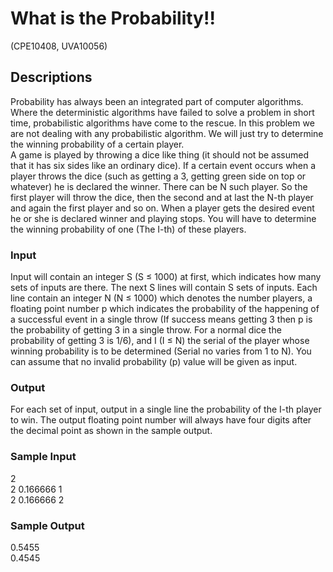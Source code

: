 # What is the Probability!!	

(CPE10408, UVA10056)

## Descriptions
Probability has always been an integrated part of computer algorithms. Where the deterministic algorithms have failed to solve a problem in short time, probabilistic algorithms have come to the rescue. In this problem we are not dealing with any probabilistic algorithm. We will just try to determine the winning probability of a certain player.  
A game is played by throwing a dice like thing (it should not be assumed that it has six sides like an ordinary dice). If a certain event occurs when a player throws the dice (such as getting a 3, getting green side on top or whatever) he is declared the winner. There can be N such player. So the first player will throw the dice, then the second and at last the N-th player and again the first player and so on. When a player gets the desired event he or she is declared winner and playing stops. You will have to determine the winning probability of one (The I-th) of these players.
### Input
Input will contain an integer S (S ≤ 1000) at first, which indicates how many sets of inputs are there. The next S lines will contain S sets of inputs. Each line contain an integer N (N ≤ 1000) which denotes the number players, a floating point number p which indicates the probability of the happening of a successful event in a single throw (If success means getting 3 then p is the probability of getting 3 in a single throw. For a normal dice the probability of getting 3 is 1/6), and I (I ≤ N) the serial of the player whose winning probability is to be determined (Serial no varies from 1 to N). You can assume that no invalid probability (p) value will be given as input.
### Output
For each set of input, output in a single line the probability of the I-th player to win. The output floating point number will always have four digits after the decimal point as shown in the sample output.
### Sample Input
2  
2 0.166666 1  
2 0.166666 2  
### Sample Output
0.5455  
0.4545  